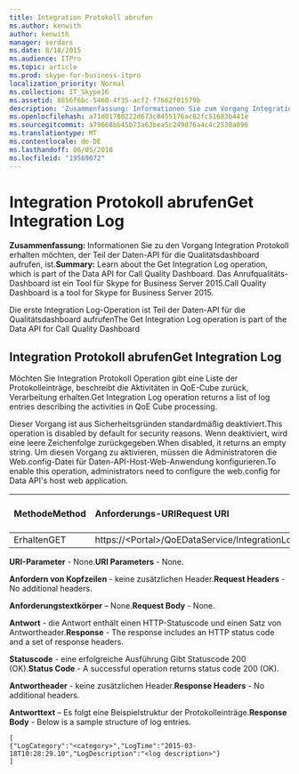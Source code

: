 ```yaml
---
title: Integration Protokoll abrufen
ms.author: kenwith
author: kenwith
manager: serdars
ms.date: 8/18/2015
ms.audience: ITPro
ms.topic: article
ms.prod: skype-for-business-itpro
localization_priority: Normal
ms.collection: IT_Skype16
ms.assetid: 8856f6bc-5460-4f35-acf2-f7662f01579b
description: 'Zusammenfassung: Informationen Sie zum Vorgang Integration Protokoll abrufen, der Teil der Daten-API für die Qualitätsdashboard aufrufen, ist. Das Anrufqualitäts-Dashboard ist ein Tool für Skype for Business Server 2015.'
ms.openlocfilehash: a71d01780222d673c8455176ac82fc51683b441e
ms.sourcegitcommit: a79668bb45b73a63bea5c249d76a4c4c2530a096
ms.translationtype: MT
ms.contentlocale: de-DE
ms.lasthandoff: 06/05/2018
ms.locfileid: "19569072"
---
```

# <a name="get-integration-log"></a><span data-ttu-id="bdbcb-104">Integration Protokoll abrufen</span><span class="sxs-lookup"><span data-stu-id="bdbcb-104">Get Integration Log</span></span>
 
<span data-ttu-id="bdbcb-105">**Zusammenfassung:** Informationen Sie zu den Vorgang Integration Protokoll erhalten möchten, der Teil der Daten-API für die Qualitätsdashboard aufrufen, ist.</span><span class="sxs-lookup"><span data-stu-id="bdbcb-105">**Summary:** Learn about the Get Integration Log operation, which is part of the Data API for Call Quality Dashboard.</span></span> <span data-ttu-id="bdbcb-106">Das Anrufqualitäts-Dashboard ist ein Tool für Skype for Business Server 2015.</span><span class="sxs-lookup"><span data-stu-id="bdbcb-106">Call Quality Dashboard is a tool for Skype for Business Server 2015.</span></span>
  
<span data-ttu-id="bdbcb-107">Die erste Integration Log-Operation ist Teil der Daten-API für die Qualitätsdashboard aufrufen</span><span class="sxs-lookup"><span data-stu-id="bdbcb-107">The Get Integration Log operation is part of the Data API for Call Quality Dashboard</span></span>
  
## <a name="get-integration-log"></a><span data-ttu-id="bdbcb-108">Integration Protokoll abrufen</span><span class="sxs-lookup"><span data-stu-id="bdbcb-108">Get Integration Log</span></span>

<span data-ttu-id="bdbcb-109">Möchten Sie Integration Protokoll Operation gibt eine Liste der Protokolleinträge, beschreibt die Aktivitäten in QoE-Cube zurück, Verarbeitung erhalten.</span><span class="sxs-lookup"><span data-stu-id="bdbcb-109">Get Integration Log operation returns a list of log entries describing the activities in QoE Cube processing.</span></span>
  
<span data-ttu-id="bdbcb-110">Dieser Vorgang ist aus Sicherheitsgründen standardmäßig deaktiviert.</span><span class="sxs-lookup"><span data-stu-id="bdbcb-110">This operation is disabled by default for security reasons.</span></span> <span data-ttu-id="bdbcb-111">Wenn deaktiviert, wird eine leere Zeichenfolge zurückgegeben.</span><span class="sxs-lookup"><span data-stu-id="bdbcb-111">When disabled, it returns an empty string.</span></span> <span data-ttu-id="bdbcb-112">Um diesen Vorgang zu aktivieren, müssen die Administratoren die Web.config-Datei für Daten-API-Host-Web-Anwendung konfigurieren.</span><span class="sxs-lookup"><span data-stu-id="bdbcb-112">To enable this operation, administrators need to configure the web.config for Data API's host web application.</span></span>
  

|<span data-ttu-id="bdbcb-113">Methode</span><span class="sxs-lookup"><span data-stu-id="bdbcb-113">Method</span></span>|<span data-ttu-id="bdbcb-114">**Anforderungs-URI**</span><span class="sxs-lookup"><span data-stu-id="bdbcb-114">**Request URI**</span></span>|<span data-ttu-id="bdbcb-115">**HTTP-Version**</span><span class="sxs-lookup"><span data-stu-id="bdbcb-115">**HTTP Version**</span></span>|
|:-----|:-----|:-----|
|<span data-ttu-id="bdbcb-116">Erhalten</span><span class="sxs-lookup"><span data-stu-id="bdbcb-116">GET</span></span>  <br/> |<span data-ttu-id="bdbcb-117">https://\<Portal\>/QoEDataService/IntegrationLog</span><span class="sxs-lookup"><span data-stu-id="bdbcb-117">https://\<portal\>/QoEDataService/IntegrationLog</span></span>  <br/> |<span data-ttu-id="bdbcb-118">HTTP/1.1</span><span class="sxs-lookup"><span data-stu-id="bdbcb-118">HTTP/1.1</span></span>  <br/> |
   
 <span data-ttu-id="bdbcb-119">**URI-Parameter** - None.</span><span class="sxs-lookup"><span data-stu-id="bdbcb-119">**URI Parameters** - None.</span></span>
  
 <span data-ttu-id="bdbcb-120">**Anfordern von Kopfzeilen** - keine zusätzlichen Header.</span><span class="sxs-lookup"><span data-stu-id="bdbcb-120">**Request Headers** - No additional headers.</span></span>
  
 <span data-ttu-id="bdbcb-121">**Anforderungstextkörper** – None.</span><span class="sxs-lookup"><span data-stu-id="bdbcb-121">**Request Body** - None.</span></span>
  
 <span data-ttu-id="bdbcb-122">**Antwort** - die Antwort enthält einen HTTP-Statuscode und einen Satz von Antwortheader.</span><span class="sxs-lookup"><span data-stu-id="bdbcb-122">**Response** - The response includes an HTTP status code and a set of response headers.</span></span>
  
 <span data-ttu-id="bdbcb-123">**Statuscode** - eine erfolgreiche Ausführung Gibt Statuscode 200 (OK).</span><span class="sxs-lookup"><span data-stu-id="bdbcb-123">**Status Code** - A successful operation returns status code 200 (OK).</span></span>
  
 <span data-ttu-id="bdbcb-124">**Antwortheader** - keine zusätzlichen Header.</span><span class="sxs-lookup"><span data-stu-id="bdbcb-124">**Response Headers** - No additional headers.</span></span>
  
 <span data-ttu-id="bdbcb-125">**Antworttext** – Es folgt eine Beispielstruktur der Protokolleinträge.</span><span class="sxs-lookup"><span data-stu-id="bdbcb-125">**Response Body** - Below is a sample structure of log entries.</span></span>
  
```
[
{"LogCategory":"<category>","LogTime":"2015-03-18T10:28:29.10","LogDescription":"<log description>"}
]
```


